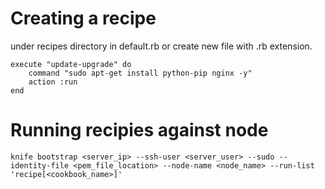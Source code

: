 # Creating a recipe

under recipes directory in default.rb or create new file with .rb extension.

    execute "update-upgrade" do
        command "sudo apt-get install python-pip nginx -y"
        action :run
    end

# Running recipies against node

    knife bootstrap <server_ip> --ssh-user <server_user> --sudo --identity-file <pem_file_location> --node-name <node_name> --run-list 'recipe[<cookbook_name>]'